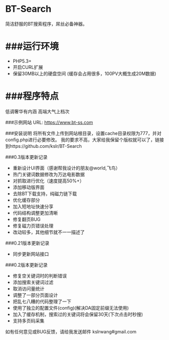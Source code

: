 BT-Search
=========
简洁舒服的BT搜索程序，屌丝必备神器。

###运行环境
=========
* PHP5.3+
* 开启CURL扩展
* 保留30MB以上的硬盘空间
(缓存会占用很多，100PV大概生成20M数据)

###程序特点
=========
低调奢华有内涵 高端大气上档次

###示例网站
URL: https://www.bt-ss.com

###安装说明
将所有文件上传到网站根目录，设置cache目录权限为777，并对config.php进行必要修改。
我的要求不高，大家给我保留个版权就可以了，链接到https://github.com/kslr/BT-Search

###0.3版本更新记录
* 重新设计UI界面（感谢帮我设计的朋友@world,飞鸟）
* 热门关键词数据修改为万达电影数据
* 对抓取进行优化（速度提高50%+）
* 添加移动版界面
* 去除BT下载支持，纯磁力链下载
* 优化缓存部分
* 加入短地址快速分享
* 代码结构调整更加清晰
* 修复翻页BUG
* 修复磁力页错误处理
* 改动较多，其他细节就不一一描述了

###0.21版本更新记录
* 同步更新网站接口

###0.2版本更新记录
* 修复空关键词时的判断错误
* 添加搜索关键词过滤
* 取消访问量统计
* 调整了一部分页面设计
* 把乱七八糟的代码整理了一下
* 使用了独立的配置文件(config)(解决DA固定前缀无法使用)
* 加入了缓存机制，搜索过的关键词将会保留30天(下次点击时秒搜)
* 支持多页码采集

如有任何意见或BUG反馈，请给我发送邮件 kslrwang#gmail.com
